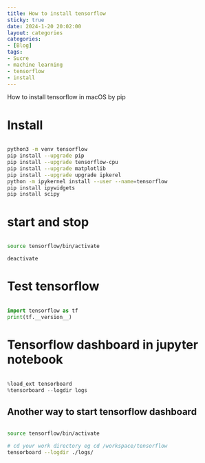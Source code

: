 ```yaml
---
title: How to install tensorflow
sticky: true
date: 2024-1-20 20:02:00
layout: categories
categories:
- [Blog]
tags:
- Sucre
- machine learning
- tensorflow
- install
---
```


How to install tensorflow in macOS by pip



<!-- more -->

# Install

```` Bash

python3 -m venv tensorflow
pip install --upgrade pip
pip install --upgrade tensorflow-cpu
pip install --upgrade matplotlib
pip install --upgrade upgrade ipkerel
python -m ipykernel install --user --name=tensorflow
pip install ipywidgets
pip install scipy

````

# start and stop

````bash

source tensorflow/bin/activate 

deactivate

````


# Test tensorflow

````python

import tensorflow as tf
print(tf.__version__)
````

# Tensorflow dashboard in jupyter notebook

````python

%load_ext tensorboard
%tensorboard --logdir logs
````


## Another way to start tensorflow dashboard

````bash

source tensorflow/bin/activate 

# cd your work directory eg cd /workspace/tensorflow
tensorboard --logdir ./logs/
````
